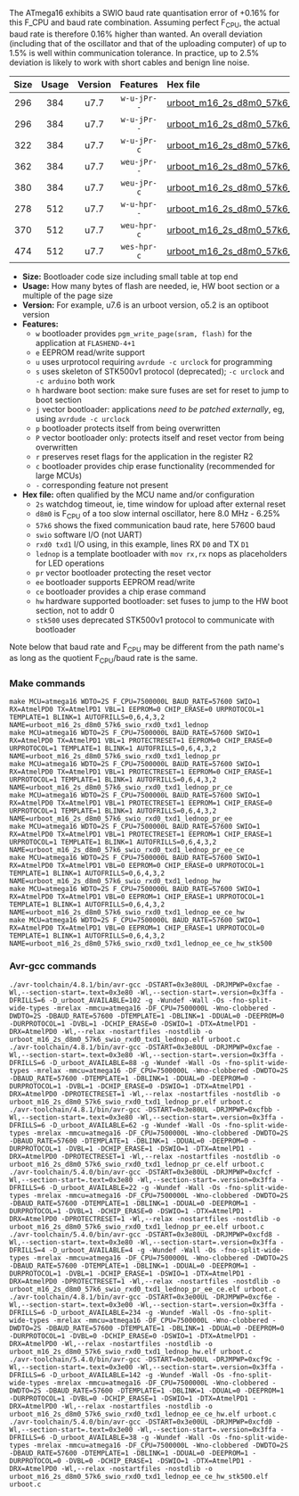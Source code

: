 The ATmega16 exhibits a SWIO baud rate quantisation error of +0.16% for this F_CPU and baud rate combination. Assuming perfect F<sub>CPU</sub>, the actual baud rate is therefore 0.16% higher than wanted. An overall deviation (including that of the oscillator and that of the uploading computer) of up to 1.5% is well within communication tolerance. In practice, up to 2.5% deviation is likely to work with short cables and benign line noise.

|Size|Usage|Version|Features|Hex file|
|:-:|:-:|:-:|:-:|:--|
|296|384|u7.7|`w-u-jPr--`|[urboot_m16_2s_d8m0_57k6_swio_rxd0_txd1_lednop.hex](https://raw.githubusercontent.com/stefanrueger/urboot.hex/main/u7.7/mcus/atmega16/watchdog_2_s/internal_oscillator_d-6.25%25/%2B8m000000_hz/%2B%2B57k6_baud/uart0_rxd0_txd1/lednop/urboot_m16_2s_d8m0_57k6_swio_rxd0_txd1_lednop.hex)|
|296|384|u7.7|`w-u-jPr--`|[urboot_m16_2s_d8m0_57k6_swio_rxd0_txd1_lednop_pr.hex](https://raw.githubusercontent.com/stefanrueger/urboot.hex/main/u7.7/mcus/atmega16/watchdog_2_s/internal_oscillator_d-6.25%25/%2B8m000000_hz/%2B%2B57k6_baud/uart0_rxd0_txd1/lednop/urboot_m16_2s_d8m0_57k6_swio_rxd0_txd1_lednop_pr.hex)|
|322|384|u7.7|`w-u-jPr-c`|[urboot_m16_2s_d8m0_57k6_swio_rxd0_txd1_lednop_pr_ce.hex](https://raw.githubusercontent.com/stefanrueger/urboot.hex/main/u7.7/mcus/atmega16/watchdog_2_s/internal_oscillator_d-6.25%25/%2B8m000000_hz/%2B%2B57k6_baud/uart0_rxd0_txd1/lednop/urboot_m16_2s_d8m0_57k6_swio_rxd0_txd1_lednop_pr_ce.hex)|
|362|384|u7.7|`weu-jPr--`|[urboot_m16_2s_d8m0_57k6_swio_rxd0_txd1_lednop_pr_ee.hex](https://raw.githubusercontent.com/stefanrueger/urboot.hex/main/u7.7/mcus/atmega16/watchdog_2_s/internal_oscillator_d-6.25%25/%2B8m000000_hz/%2B%2B57k6_baud/uart0_rxd0_txd1/lednop/urboot_m16_2s_d8m0_57k6_swio_rxd0_txd1_lednop_pr_ee.hex)|
|380|384|u7.7|`weu-jPr-c`|[urboot_m16_2s_d8m0_57k6_swio_rxd0_txd1_lednop_pr_ee_ce.hex](https://raw.githubusercontent.com/stefanrueger/urboot.hex/main/u7.7/mcus/atmega16/watchdog_2_s/internal_oscillator_d-6.25%25/%2B8m000000_hz/%2B%2B57k6_baud/uart0_rxd0_txd1/lednop/urboot_m16_2s_d8m0_57k6_swio_rxd0_txd1_lednop_pr_ee_ce.hex)|
|278|512|u7.7|`w-u-hpr--`|[urboot_m16_2s_d8m0_57k6_swio_rxd0_txd1_lednop_hw.hex](https://raw.githubusercontent.com/stefanrueger/urboot.hex/main/u7.7/mcus/atmega16/watchdog_2_s/internal_oscillator_d-6.25%25/%2B8m000000_hz/%2B%2B57k6_baud/uart0_rxd0_txd1/lednop/urboot_m16_2s_d8m0_57k6_swio_rxd0_txd1_lednop_hw.hex)|
|370|512|u7.7|`weu-hpr-c`|[urboot_m16_2s_d8m0_57k6_swio_rxd0_txd1_lednop_ee_ce_hw.hex](https://raw.githubusercontent.com/stefanrueger/urboot.hex/main/u7.7/mcus/atmega16/watchdog_2_s/internal_oscillator_d-6.25%25/%2B8m000000_hz/%2B%2B57k6_baud/uart0_rxd0_txd1/lednop/urboot_m16_2s_d8m0_57k6_swio_rxd0_txd1_lednop_ee_ce_hw.hex)|
|474|512|u7.7|`wes-hpr-c`|[urboot_m16_2s_d8m0_57k6_swio_rxd0_txd1_lednop_ee_ce_hw_stk500.hex](https://raw.githubusercontent.com/stefanrueger/urboot.hex/main/u7.7/mcus/atmega16/watchdog_2_s/internal_oscillator_d-6.25%25/%2B8m000000_hz/%2B%2B57k6_baud/uart0_rxd0_txd1/lednop/urboot_m16_2s_d8m0_57k6_swio_rxd0_txd1_lednop_ee_ce_hw_stk500.hex)|

- **Size:** Bootloader code size including small table at top end
- **Usage:** How many bytes of flash are needed, ie, HW boot section or a multiple of the page size
- **Version:** For example, u7.6 is an urboot version, o5.2 is an optiboot version
- **Features:**
  + `w` bootloader provides `pgm_write_page(sram, flash)` for the application at `FLASHEND-4+1`
  + `e` EEPROM read/write support
  + `u` uses urprotocol requiring `avrdude -c urclock` for programming
  + `s` uses skeleton of STK500v1 protocol (deprecated); `-c urclock` and `-c arduino` both work
  + `h` hardware boot section: make sure fuses are set for reset to jump to boot section
  + `j` vector bootloader: applications *need to be patched externally*, eg, using `avrdude -c urclock`
  + `p` bootloader protects itself from being overwritten
  + `P` vector bootloader only: protects itself and reset vector from being overwritten
  + `r` preserves reset flags for the application in the register R2
  + `c` bootloader provides chip erase functionality (recommended for large MCUs)
  + `-` corresponding feature not present
- **Hex file:** often qualified by the MCU name and/or configuration
  + `2s` watchdog timeout, ie, time window for upload after external reset
  + `d8m0` is F<sub>CPU</sub> of a too slow internal oscillator, here 8.0 MHz - 6.25%
  + `57k6` shows the fixed communication baud rate, here 57600 baud
  + `swio` software I/O (not UART)
  + `rxd0 txd1` I/O using, in this example, lines RX `D0` and TX `D1`
  + `lednop` is a template bootloader with `mov rx,rx` nops as placeholders for LED operations
  + `pr` vector bootloader protecting the reset vector
  + `ee` bootloader supports EEPROM read/write
  + `ce` bootloader provides a chip erase command
  + `hw` hardware supported bootloader: set fuses to jump to the HW boot section, not to addr 0
  + `stk500` uses deprecated STK500v1 protocol to communicate with bootloader


Note below that baud rate and F<sub>CPU</sub> may be different from the path name's as long as the quotient F<sub>CPU</sub>/baud rate is the same.

### Make commands
```
make MCU=atmega16 WDTO=2S F_CPU=7500000L BAUD_RATE=57600 SWIO=1 RX=AtmelPD0 TX=AtmelPD1 VBL=1 EEPROM=0 CHIP_ERASE=0 URPROTOCOL=1 TEMPLATE=1 BLINK=1 AUTOFRILLS=0,6,4,3,2 NAME=urboot_m16_2s_d8m0_57k6_swio_rxd0_txd1_lednop
make MCU=atmega16 WDTO=2S F_CPU=7500000L BAUD_RATE=57600 SWIO=1 RX=AtmelPD0 TX=AtmelPD1 VBL=1 PROTECTRESET=1 EEPROM=0 CHIP_ERASE=0 URPROTOCOL=1 TEMPLATE=1 BLINK=1 AUTOFRILLS=0,6,4,3,2 NAME=urboot_m16_2s_d8m0_57k6_swio_rxd0_txd1_lednop_pr
make MCU=atmega16 WDTO=2S F_CPU=7500000L BAUD_RATE=57600 SWIO=1 RX=AtmelPD0 TX=AtmelPD1 VBL=1 PROTECTRESET=1 EEPROM=0 CHIP_ERASE=1 URPROTOCOL=1 TEMPLATE=1 BLINK=1 AUTOFRILLS=0,6,4,3,2 NAME=urboot_m16_2s_d8m0_57k6_swio_rxd0_txd1_lednop_pr_ce
make MCU=atmega16 WDTO=2S F_CPU=7500000L BAUD_RATE=57600 SWIO=1 RX=AtmelPD0 TX=AtmelPD1 VBL=1 PROTECTRESET=1 EEPROM=1 CHIP_ERASE=0 URPROTOCOL=1 TEMPLATE=1 BLINK=1 AUTOFRILLS=0,6,4,3,2 NAME=urboot_m16_2s_d8m0_57k6_swio_rxd0_txd1_lednop_pr_ee
make MCU=atmega16 WDTO=2S F_CPU=7500000L BAUD_RATE=57600 SWIO=1 RX=AtmelPD0 TX=AtmelPD1 VBL=1 PROTECTRESET=1 EEPROM=1 CHIP_ERASE=1 URPROTOCOL=1 TEMPLATE=1 BLINK=1 AUTOFRILLS=0,6,4,3,2 NAME=urboot_m16_2s_d8m0_57k6_swio_rxd0_txd1_lednop_pr_ee_ce
make MCU=atmega16 WDTO=2S F_CPU=7500000L BAUD_RATE=57600 SWIO=1 RX=AtmelPD0 TX=AtmelPD1 VBL=0 EEPROM=0 CHIP_ERASE=0 URPROTOCOL=1 TEMPLATE=1 BLINK=1 AUTOFRILLS=0,6,4,3,2 NAME=urboot_m16_2s_d8m0_57k6_swio_rxd0_txd1_lednop_hw
make MCU=atmega16 WDTO=2S F_CPU=7500000L BAUD_RATE=57600 SWIO=1 RX=AtmelPD0 TX=AtmelPD1 VBL=0 EEPROM=1 CHIP_ERASE=1 URPROTOCOL=1 TEMPLATE=1 BLINK=1 AUTOFRILLS=0,6,4,3,2 NAME=urboot_m16_2s_d8m0_57k6_swio_rxd0_txd1_lednop_ee_ce_hw
make MCU=atmega16 WDTO=2S F_CPU=7500000L BAUD_RATE=57600 SWIO=1 RX=AtmelPD0 TX=AtmelPD1 VBL=0 EEPROM=1 CHIP_ERASE=1 URPROTOCOL=0 TEMPLATE=1 BLINK=1 AUTOFRILLS=0,6,4,3,2 NAME=urboot_m16_2s_d8m0_57k6_swio_rxd0_txd1_lednop_ee_ce_hw_stk500
```

### Avr-gcc commands
```
./avr-toolchain/4.8.1/bin/avr-gcc -DSTART=0x3e80UL -DRJMPWP=0xcfae -Wl,--section-start=.text=0x3e80 -Wl,--section-start=.version=0x3ffa -DFRILLS=6 -D_urboot_AVAILABLE=102 -g -Wundef -Wall -Os -fno-split-wide-types -mrelax -mmcu=atmega16 -DF_CPU=7500000L -Wno-clobbered -DWDTO=2S -DBAUD_RATE=57600 -DTEMPLATE=1 -DBLINK=1 -DDUAL=0 -DEEPROM=0 -DURPROTOCOL=1 -DVBL=1 -DCHIP_ERASE=0 -DSWIO=1 -DTX=AtmelPD1 -DRX=AtmelPD0 -Wl,--relax -nostartfiles -nostdlib -o urboot_m16_2s_d8m0_57k6_swio_rxd0_txd1_lednop.elf urboot.c
./avr-toolchain/4.8.1/bin/avr-gcc -DSTART=0x3e80UL -DRJMPWP=0xcfae -Wl,--section-start=.text=0x3e80 -Wl,--section-start=.version=0x3ffa -DFRILLS=6 -D_urboot_AVAILABLE=88 -g -Wundef -Wall -Os -fno-split-wide-types -mrelax -mmcu=atmega16 -DF_CPU=7500000L -Wno-clobbered -DWDTO=2S -DBAUD_RATE=57600 -DTEMPLATE=1 -DBLINK=1 -DDUAL=0 -DEEPROM=0 -DURPROTOCOL=1 -DVBL=1 -DCHIP_ERASE=0 -DSWIO=1 -DTX=AtmelPD1 -DRX=AtmelPD0 -DPROTECTRESET=1 -Wl,--relax -nostartfiles -nostdlib -o urboot_m16_2s_d8m0_57k6_swio_rxd0_txd1_lednop_pr.elf urboot.c
./avr-toolchain/4.8.1/bin/avr-gcc -DSTART=0x3e80UL -DRJMPWP=0xcfbb -Wl,--section-start=.text=0x3e80 -Wl,--section-start=.version=0x3ffa -DFRILLS=6 -D_urboot_AVAILABLE=62 -g -Wundef -Wall -Os -fno-split-wide-types -mrelax -mmcu=atmega16 -DF_CPU=7500000L -Wno-clobbered -DWDTO=2S -DBAUD_RATE=57600 -DTEMPLATE=1 -DBLINK=1 -DDUAL=0 -DEEPROM=0 -DURPROTOCOL=1 -DVBL=1 -DCHIP_ERASE=1 -DSWIO=1 -DTX=AtmelPD1 -DRX=AtmelPD0 -DPROTECTRESET=1 -Wl,--relax -nostartfiles -nostdlib -o urboot_m16_2s_d8m0_57k6_swio_rxd0_txd1_lednop_pr_ce.elf urboot.c
./avr-toolchain/5.4.0/bin/avr-gcc -DSTART=0x3e80UL -DRJMPWP=0xcfcf -Wl,--section-start=.text=0x3e80 -Wl,--section-start=.version=0x3ffa -DFRILLS=6 -D_urboot_AVAILABLE=22 -g -Wundef -Wall -Os -fno-split-wide-types -mrelax -mmcu=atmega16 -DF_CPU=7500000L -Wno-clobbered -DWDTO=2S -DBAUD_RATE=57600 -DTEMPLATE=1 -DBLINK=1 -DDUAL=0 -DEEPROM=1 -DURPROTOCOL=1 -DVBL=1 -DCHIP_ERASE=0 -DSWIO=1 -DTX=AtmelPD1 -DRX=AtmelPD0 -DPROTECTRESET=1 -Wl,--relax -nostartfiles -nostdlib -o urboot_m16_2s_d8m0_57k6_swio_rxd0_txd1_lednop_pr_ee.elf urboot.c
./avr-toolchain/5.4.0/bin/avr-gcc -DSTART=0x3e80UL -DRJMPWP=0xcfd8 -Wl,--section-start=.text=0x3e80 -Wl,--section-start=.version=0x3ffa -DFRILLS=4 -D_urboot_AVAILABLE=4 -g -Wundef -Wall -Os -fno-split-wide-types -mrelax -mmcu=atmega16 -DF_CPU=7500000L -Wno-clobbered -DWDTO=2S -DBAUD_RATE=57600 -DTEMPLATE=1 -DBLINK=1 -DDUAL=0 -DEEPROM=1 -DURPROTOCOL=1 -DVBL=1 -DCHIP_ERASE=1 -DSWIO=1 -DTX=AtmelPD1 -DRX=AtmelPD0 -DPROTECTRESET=1 -Wl,--relax -nostartfiles -nostdlib -o urboot_m16_2s_d8m0_57k6_swio_rxd0_txd1_lednop_pr_ee_ce.elf urboot.c
./avr-toolchain/4.8.1/bin/avr-gcc -DSTART=0x3e00UL -DRJMPWP=0xcf6e -Wl,--section-start=.text=0x3e00 -Wl,--section-start=.version=0x3ffa -DFRILLS=6 -D_urboot_AVAILABLE=234 -g -Wundef -Wall -Os -fno-split-wide-types -mrelax -mmcu=atmega16 -DF_CPU=7500000L -Wno-clobbered -DWDTO=2S -DBAUD_RATE=57600 -DTEMPLATE=1 -DBLINK=1 -DDUAL=0 -DEEPROM=0 -DURPROTOCOL=1 -DVBL=0 -DCHIP_ERASE=0 -DSWIO=1 -DTX=AtmelPD1 -DRX=AtmelPD0 -Wl,--relax -nostartfiles -nostdlib -o urboot_m16_2s_d8m0_57k6_swio_rxd0_txd1_lednop_hw.elf urboot.c
./avr-toolchain/5.4.0/bin/avr-gcc -DSTART=0x3e00UL -DRJMPWP=0xcf9c -Wl,--section-start=.text=0x3e00 -Wl,--section-start=.version=0x3ffa -DFRILLS=6 -D_urboot_AVAILABLE=142 -g -Wundef -Wall -Os -fno-split-wide-types -mrelax -mmcu=atmega16 -DF_CPU=7500000L -Wno-clobbered -DWDTO=2S -DBAUD_RATE=57600 -DTEMPLATE=1 -DBLINK=1 -DDUAL=0 -DEEPROM=1 -DURPROTOCOL=1 -DVBL=0 -DCHIP_ERASE=1 -DSWIO=1 -DTX=AtmelPD1 -DRX=AtmelPD0 -Wl,--relax -nostartfiles -nostdlib -o urboot_m16_2s_d8m0_57k6_swio_rxd0_txd1_lednop_ee_ce_hw.elf urboot.c
./avr-toolchain/5.4.0/bin/avr-gcc -DSTART=0x3e00UL -DRJMPWP=0xcfd0 -Wl,--section-start=.text=0x3e00 -Wl,--section-start=.version=0x3ffa -DFRILLS=6 -D_urboot_AVAILABLE=38 -g -Wundef -Wall -Os -fno-split-wide-types -mrelax -mmcu=atmega16 -DF_CPU=7500000L -Wno-clobbered -DWDTO=2S -DBAUD_RATE=57600 -DTEMPLATE=1 -DBLINK=1 -DDUAL=0 -DEEPROM=1 -DURPROTOCOL=0 -DVBL=0 -DCHIP_ERASE=1 -DSWIO=1 -DTX=AtmelPD1 -DRX=AtmelPD0 -Wl,--relax -nostartfiles -nostdlib -o urboot_m16_2s_d8m0_57k6_swio_rxd0_txd1_lednop_ee_ce_hw_stk500.elf urboot.c
```

